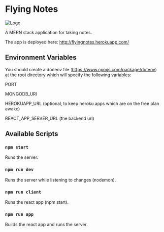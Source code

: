 # Flying Notes

![Logo](/client/public/favicon.ico)</br>

A MERN stack application for taking notes.

The app is deployed here: http://flyingnotes.herokuapp.com/

## Environment Variables
You should create a donenv file (https://www.npmjs.com/package/dotenv) at the root directory which will specify the following variables:</br>

PORT</br>

MONGODB_URI</br>

HEROKUAPP_URL (optional, to keep heroku apps which are on the free plan awake)</br>

REACT_APP_SERVER_URL (the backend url)</br>

## Available Scripts

### `npm start`
Runs the server.</br>

### `npm run dev`
Runs the server while listening to changes (nodemon).</br>

### `npm run client`
Runs the react app (npm start).</br>

### `npm run app`
Builds the react app and runs the server.
